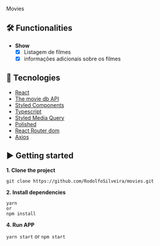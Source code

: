   Movies

## 🛠 Functionalities
* **Show**
  - [x] Listagem de filmes
  - [x] informações adicionais sobre os filmes

## 💠 Tecnologies

* [React](https://pt-br.reactjs.org/)
* [The movie db API](https://www.themoviedb.org/?language=pt-BR)
* [Styled Components](https://www.styled-components.com)
* [Typescript](https://www.typescriptlang.org/)
* [Styled Media Query](https://www.npmjs.com/package/styled-media-query)
* [Polished](https://github.com/styled-components/polished)
* [React Router dom](https://reacttraining.com/react-router/web/guides/quick-start)
* [Axios](https://github.com/axios/axios)

## ▶️ Getting started

**1. Clone the project**

```
git clone https://github.com/RodolfoSilveira/movies.git
```

**2. Install dependencies**

```
yarn
or
npm install
```

**4. Run APP**

`yarn start`
or
`npm start`
